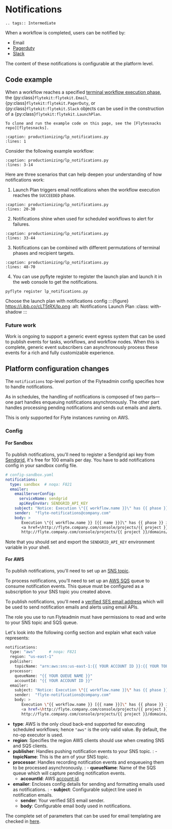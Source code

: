 # Notifications

```{eval-rst}
.. tags:: Intermediate

```

When a workflow is completed, users can be notified by:

- Email
- [Pagerduty](https://support.pagerduty.com/docs/email-integration-guide#integrating-with-a-pagerduty-service)
- [Slack](https://slack.com/help/articles/206819278-Send-emails-to-Slack)

The content of these notifications is configurable at the platform level.

## Code example

When a workflow reaches a specified [terminal workflow execution phase](https://github.com/flyteorg/flytekit/blob/v0.16.0b7/flytekit/core/notification.py#L10,L15), the {py:class}`flytekit:flytekit.Email`, {py:class}`flytekit:flytekit.PagerDuty`, or {py:class}`flytekit:flytekit.Slack` objects can be used in the construction of a {py:class}`flytekit:flytekit.LaunchPlan`.

```{note}
To clone and run the example code on this page, see the [Flytesnacks repo][flytesnacks].
```

```{rli} https://raw.githubusercontent.com/flyteorg/flytesnacks/master/examples/productionizing/productionizing/lp_notifications.py
:caption: productionizing/lp_notifications.py
:lines: 1
```

Consider the following example workflow:

```{rli} https://raw.githubusercontent.com/flyteorg/flytesnacks/master/examples/productionizing/productionizing/lp_notifications.py
:caption: productionizing/lp_notifications.py
:lines: 3-14
```

Here are three scenarios that can help deepen your understanding of how notifications work:

1. Launch Plan triggers email notifications when the workflow execution reaches the `SUCCEEDED` phase.

```{rli} https://raw.githubusercontent.com/flyteorg/flytesnacks/master/examples/productionizing/productionizing/lp_notifications.py
:caption: productionizing/lp_notifications.py
:lines: 20-30
```

2. Notifications shine when used for scheduled workflows to alert for failures.

```{rli} https://raw.githubusercontent.com/flyteorg/flytesnacks/master/examples/productionizing/productionizing/lp_notifications.py
:caption: productionizing/lp_notifications.py
:lines: 33-44
```

3. Notifications can be combined with different permutations of terminal phases and recipient targets.

```{rli} https://raw.githubusercontent.com/flyteorg/flytesnacks/master/examples/productionizing/productionizing/lp_notifications.py
:caption: productionizing/lp_notifications.py
:lines: 48-70
```

4. You can use pyflyte register to register the launch plan and launch it in the web console to get the notifications.

```
pyflyte register lp_notifications.py
```

Choose the launch plan with notifications config
:::{figure} https://i.ibb.co/cLT5tRX/lp.png
:alt: Notifications Launch Plan
:class: with-shadow
:::


### Future work

Work is ongoing to support a generic event egress system that can be used to publish events for tasks, workflows, and workflow nodes. When this is complete, generic event subscribers can asynchronously process these events for a rich and fully customizable experience.

## Platform configuration changes

The `notifications` top-level portion of the Flyteadmin config specifies how to handle notifications.

As in schedules, the handling of notifications is composed of two parts— one part handles enqueuing notifications asynchronously. The other part handles processing pending notifications and sends out emails and alerts.

This is only supported for Flyte instances running on AWS.

### Config
#### For Sandbox
To publish notifications, you'll need to register a Sendgrid api key from [Sendgrid](https://sendgrid.com/), it's free for 100 emails per day. You have to add notifications config in your sandbox config file.

```yaml
# config-sandbox.yaml
notifications:
  type: sandbox  # noqa: F821
  emailer:
    emailServerConfig:
      serviceName: sendgrid
      apiKeyEnvVar: SENDGRID_API_KEY
    subject: "Notice: Execution \"{{ workflow.name }}\" has {{ phase }} in \"{{ domain }}\"."
    sender:  "flyte-notifications@company.com"
    body: >
       Execution \"{{ workflow.name }} [{{ name }}]\" has {{ phase }} in \"{{ domain }}\". View details at
       <a href=\http://flyte.company.com/console/projects/{{ project }}/domains/{{ domain }}/executions/{{ name }}>
       http://flyte.company.com/console/projects/{{ project }}/domains/{{ domain }}/executions/{{ name }}</a>. {{ error }}
```

Note that you should set and export the `SENDGRID_API_KEY` environment variable in your shell.

#### For AWS
To publish notifications, you'll need to set up an [SNS topic](https://aws.amazon.com/sns/?whats-new-cards.sort-by=item.additionalFields.postDateTime&whats-new-cards.sort-order=desc).

To process notifications, you'll need to set up an [AWS SQS](https://aws.amazon.com/sqs/) queue to consume notification events. This queue must be configured as a subscription to your SNS topic you created above.

To publish notifications, you'll need a [verified SES email address](https://docs.aws.amazon.com/ses/latest/DeveloperGuide/verify-addresses-and-domains.html) which will be used to send notification emails and alerts using email APIs.

The role you use to run Flyteadmin must have permissions to read and write to your SNS topic and SQS queue.

Let's look into the following config section and explain what each value represents:

```bash
notifications:
  type: "aws"      # noqa: F821
  region: "us-east-1"
  publisher:
    topicName: "arn:aws:sns:us-east-1:{{ YOUR ACCOUNT ID }}:{{ YOUR TOPIC }}"
  processor:
    queueName: "{{ YOUR QUEUE NAME }}"
    accountId: "{{ YOUR ACCOUNT ID }}"
  emailer:
    subject: "Notice: Execution \"{{ workflow.name }}\" has {{ phase }} in \"{{ domain }}\"."
    sender:  "flyte-notifications@company.com"
    body: >
       Execution \"{{ workflow.name }} [{{ name }}]\" has {{ phase }} in \"{{ domain }}\". View details at
       <a href=\http://flyte.company.com/console/projects/{{ project }}/domains/{{ domain }}/executions/{{ name }}>
       http://flyte.company.com/console/projects/{{ project }}/domains/{{ domain }}/executions/{{ name }}</a>. {{ error }}
```

- **type**: AWS is the only cloud back-end supported for executing scheduled workflows; hence `"aws"` is the only valid value. By default, the no-op executor is used.
- **region**: Specifies the region AWS clients should use when creating SNS and SQS clients.
- **publisher**: Handles pushing notification events to your SNS topic.
  : - **topicName**: This is the arn of your SNS topic.
- **processor**: Handles recording notification events and enqueueing them to be processed asynchronously.
  : - **queueName**: Name of the SQS queue which will capture pending notification events.
    - **accountId**: AWS [account id](https://docs.aws.amazon.com/IAM/latest/UserGuide/console_account-alias.html#FindingYourAWSId).
- **emailer**: Encloses config details for sending and formatting emails used as notifications.
  : - **subject**: Configurable subject line used in notification emails.
    - **sender**: Your verified SES email sender.
    - **body**: Configurable email body used in notifications.

The complete set of parameters that can be used for email templating are checked in [here](https://github.com/flyteorg/flyteadmin/blob/a84223dab00dfa52d8ba1ed2d057e77b6c6ab6a7/pkg/async/notifications/email.go#L18,L30).


[flytesnacks]: https://github.com/flyteorg/flytesnacks/tree/master/examples/productionizing/
